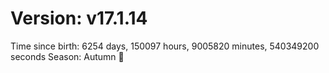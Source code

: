 # Version: v17.1.14
Time since birth: 6254 days, 150097 hours, 9005820 minutes, 540349200 seconds
Season: Autumn 🍁
